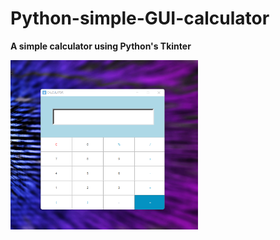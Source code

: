 # Python-simple-GUI-calculator
<p style="font-weight:bold;">A simple calculator using Python's Tkinter</p>
<img
  src="calc.png"
  alt="Alt text"
  title="Calculator GUI"
  style="display: inline-block; margin: 0 auto; width:300px">



